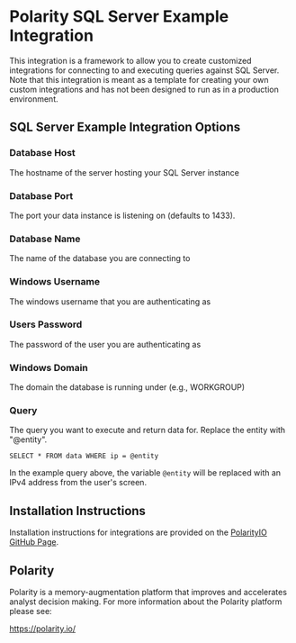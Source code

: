 # Polarity SQL Server Example Integration

This integration is a framework to allow you to create customized integrations for connecting to and executing queries against SQL Server.  Note that this integration is meant as a template for
creating your own custom integrations and has not been designed to run as in a production environment.

## SQL Server Example Integration Options

### Database Host

The hostname of the server hosting your SQL Server instance

### Database Port

The port your data instance is listening on (defaults to 1433).

### Database Name

The name of the database you are connecting to

### Windows Username

The windows username that you are authenticating as

### Users Password

The password of the user you are authenticating as

### Windows Domain

The domain the database is running under (e.g., WORKGROUP)

### Query

The query you want to execute and return data for. Replace the entity with "@entity". 

```
SELECT * FROM data WHERE ip = @entity
```

In the example query above, the variable `@entity` will be replaced with an IPv4 address from the user's screen.

## Installation Instructions

Installation instructions for integrations are provided on the [PolarityIO GitHub Page](https://polarityio.github.io/).

## Polarity

Polarity is a memory-augmentation platform that improves and accelerates analyst decision making.  For more information about the Polarity platform please see:

https://polarity.io/
